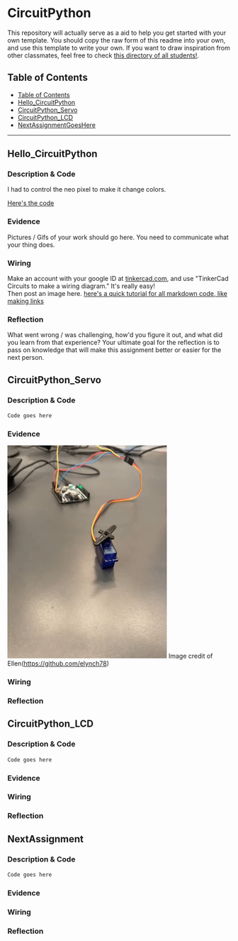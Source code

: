# CircuitPython
This repository will actually serve as a aid to help you get started with your own template.  You should copy the raw form of this readme into your own, and use this template to write your own.  If you want to draw inspiration from other classmates, feel free to check [this directory of all students!](https://github.com/chssigma/Class_Accounts).
## Table of Contents
* [Table of Contents](#TableOfContents)
* [Hello_CircuitPython](#Hello_CircuitPython)
* [CircuitPython_Servo](#CircuitPython_Servo)
* [CircuitPython_LCD](#CircuitPython_LCD)
* [NextAssignmentGoesHere](#NextAssignment)
---

## Hello_CircuitPython

### Description & Code
I had to control the neo pixel to make it change colors.

[Here's the code](https://github.com/Devon128/CircuitPython/blob/main/HelloCircuitPython.py)


### Evidence
Pictures / Gifs of your work should go here.  You need to communicate what your thing does.

### Wiring
Make an account with your google ID at [tinkercad.com](https://www.tinkercad.com/learn/circuits), and use "TinkerCad Circuits to make a wiring diagram."  It's really easy!  
Then post an image here.   [here's a quick tutorial for all markdown code, like making links](https://guides.github.com/features/mastering-markdown/)

### Reflection
What went wrong / was challenging, how'd you figure it out, and what did you learn from that experience?  Your ultimate goal for the reflection is to pass on knowledge that will make this assignment better or easier for the next person.




## CircuitPython_Servo

### Description & Code

```python
Code goes here

```

### Evidence
![description](https://github.com/elynch78/Metro-Express/blob/main/Images/gif-servo.gif?raw=true)
Image credit of Ellen(https://github.com/elynch78)
### Wiring

### Reflection




## CircuitPython_LCD

### Description & Code

```python
Code goes here

```

### Evidence

### Wiring

### Reflection





## NextAssignment

### Description & Code

```python
Code goes here

```

### Evidence

### Wiring

### Reflection
